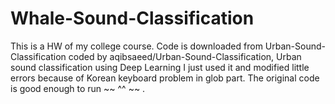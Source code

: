 # Whale-Sound-Classification
This is a HW of my college course. 
Code is downloaded from Urban-Sound-Classification coded by aqibsaeed/Urban-Sound-Classification, Urban sound classification using Deep Learning
I just used it and modified little errors because of Korean keyboard problem in glob part.
The original code is good enough to run ~~ ^^ ~~ .


